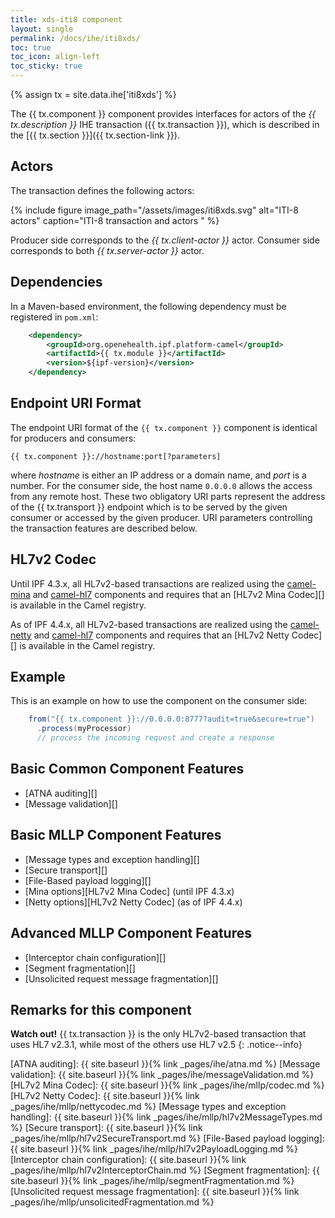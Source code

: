 ```yaml
---
title: xds-iti8 component
layout: single
permalink: /docs/ihe/iti8xds/
toc: true
toc_icon: align-left
toc_sticky: true
---
```


{% assign tx = site.data.ihe['iti8xds'] %}

The {{ tx.component }} component provides interfaces for actors of the *{{ tx.description }}* IHE transaction ({{ tx.transaction }}),
which is described in the [{{ tx.section }}]({{ tx.section-link }}).

## Actors

The transaction defines the following actors:

{% include figure image_path="/assets/images/iti8xds.svg" alt="ITI-8 actors" caption="ITI-8 transaction and actors " %}

Producer side corresponds to the *{{ tx.client-actor }}* actor.
Consumer side corresponds to both *{{ tx.server-actor }}* actor.

## Dependencies

In a Maven-based environment, the following dependency must be registered in `pom.xml`:

```xml
    <dependency>
        <groupId>org.openehealth.ipf.platform-camel</groupId>
        <artifactId>{{ tx.module }}</artifactId>
        <version>${ipf-version}</version>
    </dependency>
```

## Endpoint URI Format

The endpoint URI format of the `{{ tx.component }}` component is identical for producers and consumers:

```
{{ tx.component }}://hostname:port[?parameters]
```

where *hostname* is either an IP address or a domain name, and *port* is a number. For the consumer side, the host name
`0.0.0.0` allows the access from any remote host.
These two obligatory URI parts represent the address of the {{ tx.transport }} endpoint which is to be served by the given consumer or
accessed by the given producer. URI parameters controlling the transaction features are described below.


## HL7v2 Codec

Until IPF 4.3.x, all HL7v2-based transactions are realized using the [camel-mina](https://camel.apache.org/mina.html) and [camel-hl7](https://camel.apache.org/hl7.html)
components and requires that an [HL7v2 Mina Codec][] is available in the Camel registry.

As of IPF 4.4.x, all HL7v2-based transactions are realized using the [camel-netty](https://camel.apache.org/netty.html) and [camel-hl7](https://camel.apache.org/hl7.html)
components and requires that an [HL7v2 Netty Codec][] is available in the Camel registry.

## Example

This is an example on how to use the component on the consumer side:

```java
    from("{{ tx.component }}://0.0.0.0:8777?audit=true&secure=true")
      .process(myProcessor)
      // process the incoming request and create a response
```

## Basic Common Component Features

* [ATNA auditing][]
* [Message validation][]

## Basic MLLP Component Features

* [Message types and exception handling][]
* [Secure transport][]
* [File-Based payload logging][]
* [Mina options][HL7v2 Mina Codec] (until IPF 4.3.x)
* [Netty options][HL7v2 Netty Codec] (as of IPF 4.4.x)

## Advanced MLLP Component Features

* [Interceptor chain configuration][]
* [Segment fragmentation][]
* [Unsolicited request message fragmentation][]

## Remarks for this component

**Watch out!** {{ tx.transaction }} is the only HL7v2-based transaction that uses HL7 v2.3.1, while most of the others use HL7 v2.5
{: .notice--info}


[ATNA auditing]: {{ site.baseurl }}{% link _pages/ihe/atna.md %}
[Message validation]: {{ site.baseurl }}{% link _pages/ihe/messageValidation.md %}
[HL7v2 Mina Codec]: {{ site.baseurl }}{% link _pages/ihe/mllp/codec.md %}
[HL7v2 Netty Codec]: {{ site.baseurl }}{% link _pages/ihe/mllp/nettycodec.md %}
[Message types and exception handling]: {{ site.baseurl }}{% link _pages/ihe/mllp/hl7v2MessageTypes.md %}
[Secure transport]: {{ site.baseurl }}{% link _pages/ihe/mllp/hl7v2SecureTransport.md %}
[File-Based payload logging]: {{ site.baseurl }}{% link _pages/ihe/mllp/hl7v2PayloadLogging.md %}
[Interceptor chain configuration]: {{ site.baseurl }}{% link _pages/ihe/mllp/hl7v2InterceptorChain.md %}
[Segment fragmentation]: {{ site.baseurl }}{% link _pages/ihe/mllp/segmentFragmentation.md %}
[Unsolicited request message fragmentation]: {{ site.baseurl }}{% link _pages/ihe/mllp/unsolicitedFragmentation.md %}
